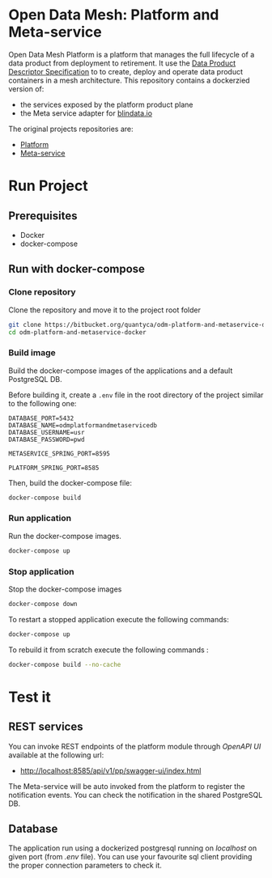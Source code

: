 # Open Data Mesh: Platform and Meta-service #

Open Data Mesh Platform is a platform that manages the full lifecycle of a data product from deployment to retirement. It use the [Data Product Descriptor Specification](https://dpds.opendatamesh.org/) to to create, deploy and operate data product containers in a mesh architecture. 
This repository contains a dockerzied version of:
* the services exposed by the platform product plane
* the Meta service adapter for [blindata.io](https://blindata.io/)

The original projects repositories are:
* [Platform](https://github.com/opendatamesh-initiative/odm-platform-pp-services)
* [Meta-service](https://github.com/opendatamesh-initiative/odm-platform-up-services-meta-blindata)

# Run Project #

## Prerequisites ##
* Docker
* docker-compose

## Run with docker-compose ##
### Clone repository
Clone the repository and move it to the project root folder

```bash
git clone https://bitbucket.org/quantyca/odm-platform-and-metaservice-docker/src/master/
cd odm-platform-and-metaservice-docker
```

### Build image
Build the docker-compose images of the applications and a default PostgreSQL DB.

Before building it, create a `.env` file in the root directory of the project similar to the following one:
```.dotenv
DATABASE_PORT=5432
DATABASE_NAME=odmplatformandmetaservicedb
DATABASE_USERNAME=usr
DATABASE_PASSWORD=pwd

METASERVICE_SPRING_PORT=8595

PLATFORM_SPRING_PORT=8585
```

Then, build the docker-compose file:
```bash
docker-compose build
```

### Run application
Run the docker-compose images.
```bash
docker-compose up
```

### Stop application
Stop the docker-compose images
```bash
docker-compose down
```
To restart a stopped application execute the following commands:

```bash
docker-compose up
```

To rebuild it from scratch execute the following commands :
```bash
docker-compose build --no-cache
```

# Test it

## REST services

You can invoke REST endpoints of the platform module through *OpenAPI UI* available at the following url:

* [http://localhost:8585/api/v1/pp/swagger-ui/index.html](http://localhost:8585/api/v1/pp/swagger-ui/index.html)

The Meta-service will be auto invoked from the platform to register the notification events. 
You can check the notification in the shared PostgreSQL DB.

## Database
The application run using a dockerized postgresql running on *localhost* on given port (from *.env* file).
You can use your favourite sql client providing the proper connection parameters to check it.